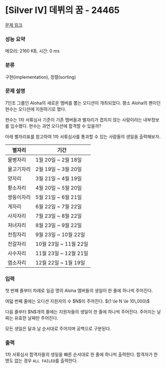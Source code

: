 # [Silver IV] 데뷔의 꿈 - 24465 

[문제 링크](https://www.acmicpc.net/problem/24465) 

### 성능 요약

메모리: 2160 KB, 시간: 0 ms

### 분류

구현(implementation), 정렬(sorting)

### 문제 설명

<p>7인조 그룹인 Aloha의 새로운 멤버를 뽑는 오디션이 개최되었다. 평소 Aloha의 팬이던 현수는 오디션에 지원하기로 했다.</p>

<p>현수는 1차 서류심사 기준이 기존 멤버들과 별자리가 겹치지 않는 사람이라는 내부정보를 입수했다. 현수는 과연 오디션에 합격할 수 있을까?</p>

<p>아래 별자리표를 참고하여 1차 서류심사를 통과할 수 있는 사람들의 생일을 출력해보자.</p>

<table class="table table-bordered th-center td-center table-center-40">
	<thead>
		<tr>
			<th scope="col">별자리</th>
			<th scope="col">기간</th>
		</tr>
	</thead>
	<tbody>
		<tr>
			<td>물병자리</td>
			<td>1월 20일 ~ 2월 18일</td>
		</tr>
		<tr>
			<td>물고기자리</td>
			<td>2월 19일 ~ 3월 20일</td>
		</tr>
		<tr>
			<td>양자리</td>
			<td>3월 21일 ~ 4월 19일</td>
		</tr>
		<tr>
			<td>황소자리</td>
			<td>4월 20일 ~ 5월 20일</td>
		</tr>
		<tr>
			<td>쌍둥이자리</td>
			<td>5월 21일 ~ 6월 21일</td>
		</tr>
		<tr>
			<td>게자리</td>
			<td>6월 22일 ~ 7월 22일</td>
		</tr>
		<tr>
			<td>사자자리</td>
			<td>7월 23일 ~ 8월 22일</td>
		</tr>
		<tr>
			<td>처녀자리</td>
			<td>8월 23일 ~ 9월 22일</td>
		</tr>
		<tr>
			<td>천칭자리</td>
			<td>9월 23일 ~ 10월 22일</td>
		</tr>
		<tr>
			<td>전갈자리</td>
			<td>10월 23일 ~ 11월 22일</td>
		</tr>
		<tr>
			<td>사수자리</td>
			<td>11월 23일 ~ 12월 21일</td>
		</tr>
		<tr>
			<td>염소자리</td>
			<td>12월 22일 ~ 1월 19일</td>
		</tr>
	</tbody>
</table>

### 입력 

 <p>첫 번째 줄부터 차례로 일곱 명의 Aloha 멤버들의 생일이 한 줄에 하나씩 주어진다.</p>

<p>여덟 번째 줄에는 오디션 지원자의 수 $N$이 주어진다. $(1 \le N \le 10\,000)$</p>

<p>다음 줄부터 $N$개의 줄에는 지원자들의 생일이 한 줄에 하나씩 주어진다. 주어지는 날짜는 유효한 날짜만 주어진다.</p>

<p>모든 생일은 달과 날 순서대로 주어지며 공백으로 구분된다.</p>

### 출력 

 <p>1차 서류심사 합격자들의 생일을 빠른 순서대로 한 줄에 하나씩 출력한다. 합격자가 한 명도 없는 경우 <code>ALL FAILED</code>를 출력한다.</p>

